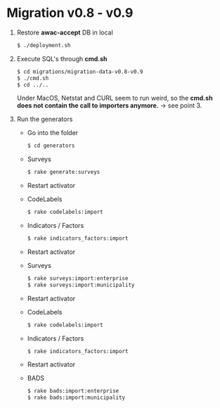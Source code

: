 # Migration v0.8 - v0.9

1. Restore **awac-accept** DB in local

    ```sh
    $ ./deployment.sh
    ```
    
2. Execute SQL's through **cmd.sh**

    ```sh
    $ cd migrations/migration-data-v0.8-v0.9
    $ ./cmd.sh
    $ cd ../..
    ```
    
    Under MacOS, Netstat and CURL seem to run weird, so the **cmd.sh does not contain the call to importers anymore.** -> see point 3.
    
3. Run the generators

    - Go into the folder
    
        ```sh
        $ cd generators
        ```
        
    - Surveys
    
        ```sh
        $ rake generate:surveys
        ```
        
    - Restart activator
        
    - CodeLabels
        
        ```sh
        $ rake codelabels:import
        ```
        
    - Indicators / Factors
    
        ```sh
        $ rake indicators_factors:import
        ```    
        
    - Restart activator
    
    - Surveys
    
         ```sh
         $ rake surveys:import:enterprise
         $ rake surveys:import:municipality
         ``` 
           
    - Restart activator
            
    - CodeLabels
        
        ```sh
        $ rake codelabels:import
        ```
        
    - Indicators / Factors
    
        ```sh
        $ rake indicators_factors:import
        ```
            
    - Restart activator
        
    - BADS
    
        ```sh
        $ rake bads:import:enterprise
        $ rake bads:import:municipality
        ```       
    
    
  
  
  
  
  
  
  
  
  
  
  
  
  
  
  
  
  
  
  
  
  
  
  
  
  